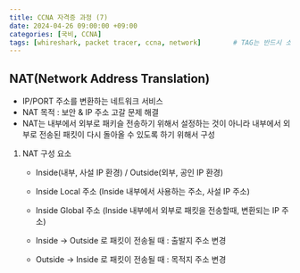 ```yaml
---
title: CCNA 자격증 과정 (7)
date: 2024-04-26 09:00:00 +09:00
categories: [국비, CCNA]
tags: [whireshark, packet tracer, ccna, network]		# TAG는 반드시 소문자로 이루어져야함!
---  
```


## NAT(Network Address Translation)
- IP/PORT 주소를 변환하는 네트워크 서비스
- NAT 목적 : 보안 & IP 주소 고갈 문제 해결
- NAT는 내부에서 외부로 패키슬 전송하기 위해서 설정하는 것이 아니라 내부에서 외부로 전송된 패킷이 다시 돌아올 수 있도록 하기 위해서 구성

1. NAT 구성 요소
    - Inside(내부, 사설 IP 환경) / Outside(외부, 공인 IP 환경)

    - Inside Local 주소 (Inside 내부에서 사용하는 주소, 사설 IP 주소)
    - Inside Global 주소 (Inside 내부에서 외부로 패킷을 전송할때, 변환되는 IP 주소)

    - Inside -> Outside 로 패킷이 전송될 때 : 출발지 주소 변경
    - Outside -> Inside 로 패킷이 전송될 때 : 목적지 주소 변경